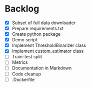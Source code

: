 # Backlog

- [x] Subset of full data downloader
- [x] Prepare requirements.txt
- [x] Create python package
- [x] Demo script
- [x] Implement ThresholdBinarizer class
- [x] Implement custom_estimator class
- [ ] Train-test split
- [ ] Metrics
- [ ] Documentation in Markdown
- [ ] Code cleanup
- [ ] .Dockerfile
